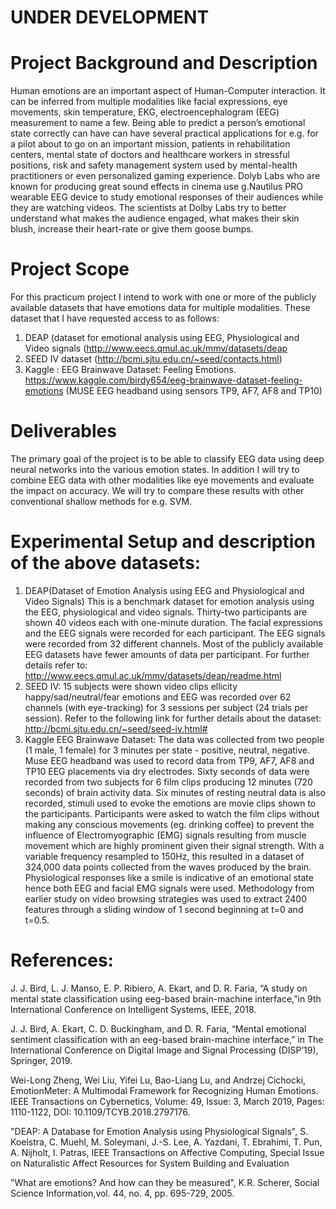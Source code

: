 # UNDER DEVELOPMENT
# Project Background and Description
Human emotions are an important aspect of Human-Computer interaction. It can be inferred from multiple modalities like facial expressions, eye movements, skin temperature, EKG, electroencephalogram (EEG) measurement to name a few. Being able to predict a person’s emotional state correctly can have can have several practical applications for e.g. for a pilot about to go on an important mission, patients in rehabilitation centers, mental state of doctors and healthcare workers in stressful positions, risk  and  safety  management  system  used  by mental-health  practitioners or even personalized gaming experience. Dolyb Labs who are known for producing great sound effects in cinema use g.Nautilus PRO wearable EEG device to study emotional responses of their audiences while they are watching videos. The scientists at Dolby Labs try to better understand what makes the audience engaged, what makes their skin blush, increase their heart-rate or give them goose bumps.
# Project Scope
For this practicum project I intend to work with one or more of the publicly available datasets that have emotions data for multiple modalities. These dataset that I have requested access to as follows:
1)	DEAP (dataset for emotional analysis using EEG, Physiological and Video signals (http://www.eecs.qmul.ac.uk/mmv/datasets/deap
2)	SEED IV dataset (http://bcmi.sjtu.edu.cn/~seed/contacts.html)
3)	Kaggle : EEG Brainwave Dataset: Feeling Emotions. https://www.kaggle.com/birdy654/eeg-brainwave-dataset-feeling-emotions  (MUSE  EEG headband using  sensors TP9, AF7, AF8 and TP10)
# Deliverables
The primary goal of the project is to be able to classify EEG data using deep neural networks into the various emotion states. In addition I will try to combine EEG data with other modalities like eye movements and evaluate the impact on accuracy. We will try to compare these results with other conventional shallow methods for e.g. SVM. 
# Experimental Setup and description of the above datasets:
1) DEAP(Dataset of Emotion Analysis using EEG and Physiological and Video Signals) 
This is a benchmark dataset for emotion analysis using the EEG, physiological and video signals. Thirty-two participants are shown 40 videos each with one-minute duration. The facial expressions and the EEG signals were recorded for each participant. The EEG signals were recorded from 32 different channels. Most of the publicly available EEG datasets have fewer amounts of data per participant. For further details refer to:
http://www.eecs.qmul.ac.uk/mmv/datasets/deap/readme.html
2) SEED IV: 15 subjects were shown video clips ellicity happy/sad/neutral/fear emotions and EEG was recorded over 62 channels (with eye-tracking) for 3 sessions per subject (24 trials per session). Refer to the following link for further details about the dataset:
http://bcmi.sjtu.edu.cn/~seed/seed-iv.html#
3) Kaggle EEG Brainwave Dataset:
The data was collected from two people (1 male, 1 female) for 3 minutes per state - positive, neutral, negative. Muse EEG headband was used to record data from TP9, AF7, AF8 and TP10 EEG placements via dry electrodes. Sixty  seconds  of  data  were recorded  from  two subjects  for 6 film  clips  producing 12  minutes (720 seconds) of brain activity data. Six minutes of resting neutral data is also recorded, stimuli used to evoke the emotions are movie clips shown to the participants. Participants  were  asked  to  watch  the  film  clips without  making  any conscious  movements  (eg. drinking  coffee)  to  prevent  the influence of Electromyographic (EMG) signals resulting from muscle movement which are highly prominent given their signal  strength. With  a  variable  frequency  resampled  to  150Hz,  this resulted  in  a  dataset  of  324,000  data  points  collected  from  the waves  produced  by  the brain.  Physiological responses like a smile is indicative of an emotional state hence both  EEG  and  facial  EMG  signals were used. Methodology from earlier study on video browsing strategies was used to   extract  2400  features  through  a  sliding  window  of  1 second beginning  at  t=0  and t=0.5. 

# References:
J. J. Bird, L. J. Manso, E. P. Ribiero, A. Ekart, and D. R. Faria, “A study on mental state classification using eeg-based brain-machine interface,”in 9th International Conference on Intelligent Systems, IEEE, 2018.

J. J. Bird, A. Ekart, C. D. Buckingham, and D. R. Faria, “Mental emotional sentiment classification with an eeg-based brain-machine interface,” in The International Conference on Digital Image and Signal Processing (DISP’19), Springer, 2019.

Wei-Long Zheng, Wei Liu, Yifei Lu, Bao-Liang Lu, and Andrzej Cichocki, EmotionMeter: A Multimodal Framework for Recognizing Human Emotions. IEEE Transactions on Cybernetics, Volume: 49, Issue: 3, March 2019, Pages: 1110-1122, DOI: 10.1109/TCYB.2018.2797176.

"DEAP: A Database for Emotion Analysis using Physiological Signals", S. Koelstra, C. Muehl, M. Soleymani, J.-S. Lee, A. Yazdani, T. Ebrahimi, T. Pun, A. Nijholt, I. Patras, IEEE Transactions on Affective Computing, Special Issue on Naturalistic Affect Resources for System Building and Evaluation

"What are emotions? And how can they be measured", K.R. Scherer, Social Science Information,vol. 44, no. 4, pp. 695-729, 2005.
